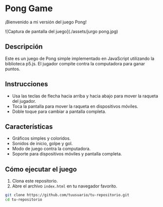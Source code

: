 # Pong Game

¡Bienvenido a mi versión del juego Pong!

![Captura de pantalla del juego](./assets/jurgo pong.jpg)

## Descripción

Este es un juego de Pong simple implementado en JavaScript utilizando la biblioteca p5.js. El jugador compite contra la computadora para ganar puntos.

## Instrucciones

- Usa las teclas de flecha hacia arriba y hacia abajo para mover la raqueta del jugador.
- Toca la pantalla para mover la raqueta en dispositivos móviles.
- Doble toque para cambiar a pantalla completa.

## Características

- Gráficos simples y coloridos.
- Sonidos de inicio, golpe y gol.
- Modo de juego contra la computadora.
- Soporte para dispositivos móviles y pantalla completa.

## Cómo ejecutar el juego

1. Clona este repositorio.
2. Abre el archivo `index.html` en tu navegador favorito.

```bash
git clone https://github.com/tuusuario/tu-repositorio.git
cd tu-repositorio
